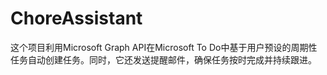 # ChoreAssistant
 这个项目利用Microsoft Graph API在Microsoft To Do中基于用户预设的周期性任务自动创建任务。同时，它还发送提醒邮件，确保任务按时完成并持续跟进。
